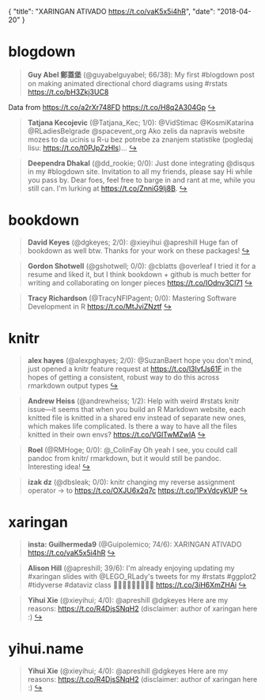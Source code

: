 {
  "title": "XARINGAN ATIVADO https://t.co/vaK5x5i4hR",
  "date": "2018-04-20"
}

# blogdown

> **Guy Abel 鄭蓋堡** (@guyabelguyabel; 66/38): My first #blogdown post on making animated directional chord diagrams using #rstats  https://t.co/bH3Zkj3UC8
>
Data from https://t.co/a2rXr748FD https://t.co/H8q2A304Gp  [&#8618;](https://twitter.com/xieyihui/status/986827812358311936)

<!-- -->


> **Tatjana Kecojevic** (@Tatjana_Kec; 1/0): @VidStimac @KosmiKatarina @RLadiesBelgrade @spacevent_org Ako zelis da napravis website mozes to da ucinis u R-u bez potrebe za znanjem statistike (pogledaj lisu: https://t.co/t0PJpZzHls)...  [&#8618;](https://twitter.com/xieyihui/status/986948937981546496)

<!-- -->


> **Deependra Dhakal** (@dd_rookie; 0/0): Just done integrating @disqus in my #blogdown site. Invitation to all my friends, please say Hi while you pass by. Dear foes, feel free to barge in and rant at me, while you still can. I'm lurking at https://t.co/ZnniG9Ij8B.  [&#8618;](https://twitter.com/xieyihui/status/986851226544291840)

<!-- -->


# bookdown

> **David Keyes** (@dgkeyes; 2/0): @xieyihui @apreshill Huge fan of bookdown as well btw. Thanks for your work on these packages!  [&#8618;](https://twitter.com/xieyihui/status/986981457988956160)

<!-- -->


> **Gordon Shotwell** (@gshotwell; 0/0): @cblatts @overleaf I tried it for a resume and liked it, but I think bookdown + github is much better for writing and collaborating on longer pieces https://t.co/IOdnv3Cl71  [&#8618;](https://twitter.com/xieyihui/status/987092157076066304)

<!-- -->


> **Tracy Richardson** (@TracyNFIPagent; 0/0): Mastering Software Development in R https://t.co/MtJviZNztf  [&#8618;](https://twitter.com/xieyihui/status/987058187424681984)

<!-- -->


# knitr

> **alex hayes** (@alexpghayes; 2/0): @SuzanBaert hope you don't mind, just opened a knitr feature request at https://t.co/l3IvfJs61F in the hopes of getting a consistent, robust way to do this across rmarkdown output types  [&#8618;](https://twitter.com/xieyihui/status/986817196394459136)

<!-- -->


> **Andrew Heiss** (@andrewheiss; 1/2): Help with weird #rstats knitr issue—it seems that when you build an R Markdown website, each knitted file is knitted in a shared env instead of separate new ones, which makes life complicated. Is there a way to have all the files knitted in their own envs? https://t.co/VGlTwMZwIA  [&#8618;](https://twitter.com/xieyihui/status/987078598312902656)

<!-- -->


> **Roel** (@RMHoge; 0/0): @_ColinFay Oh yeah I see, you could call pandoc from knitr/ rmarkdown, but it would still be pandoc. Interesting idea!  [&#8618;](https://twitter.com/xieyihui/status/986921125824417792)

<!-- -->


> **izak dz** (@dbsleak; 0/0): knitr changing my reverse assignment operator -&gt; to https://t.co/OXJU6x2q7c https://t.co/1PxVdcyKUP  [&#8618;](https://twitter.com/xieyihui/status/986911183264452608)

<!-- -->


# xaringan

> **insta: Guilhermeda9** (@Guipolemico; 74/6): XARINGAN ATIVADO https://t.co/vaK5x5i4hR  [&#8618;](https://twitter.com/xieyihui/status/986791582971187200)

<!-- -->


> **Alison Hill** (@apreshill; 39/6): I'm already enjoying updating my #xaringan slides with @LEGO_RLady's tweets for my #rstats #ggplot2 #tidyverse #dataviz class 👩🏽‍💻👩🏽‍💼👩🏽‍🔬 https://t.co/3iH6XmZHAi  [&#8618;](https://twitter.com/xieyihui/status/986808587082018817)

<!-- -->


> **Yihui Xie** (@xieyihui; 4/0): @apreshill @dgkeyes Here are my reasons: https://t.co/R4DjsSNqH2 (disclaimer: author of xaringan here :)  [&#8618;](https://twitter.com/xieyihui/status/986976086767603712)

<!-- -->


# yihui.name

> **Yihui Xie** (@xieyihui; 4/0): @apreshill @dgkeyes Here are my reasons: https://t.co/R4DjsSNqH2 (disclaimer: author of xaringan here :)  [&#8618;](https://twitter.com/xieyihui/status/986976086767603712)

<!-- -->


